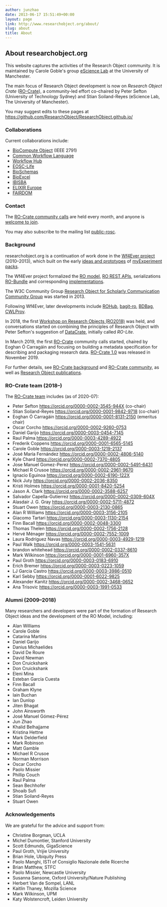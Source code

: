 ```yaml
---
author: junzhao
date: 2013-06-17 15:51:49+00:00
layout: page
link: http://www.researchobject.org/about/
slug: about
title: About
---
```


## About researchobject.org

This website captures the activities of the Research Object community.
It is maintained by Carole Goble's group [eScience Lab](https://esciencelab.org.uk/) at 
the University of Manchester.

The main focus of Research Object development is now on _Research Object Crate_
([RO-Crate](https://w3id.org/ro/crate)), a community-led effort co-chaired by
Peter Sefton (University of Technology Sydney) and Stian Soiland-Reyes
(eScience Lab, The University of Manchester).

You may suggest edits to these pages at <https://github.com/ResearchObject/ResearchObject.github.io/>


### Collaborations

Current collaborations include:

* [BioCompute Object](https://biocomputeobject.org/) (IEEE 2791)
* [Common Workflow Language](https://www.commonwl.org/)
* [Workflow Hub](https://workflowhub.eu/)
* [EOSC-Life](https://www.eosc-life.eu/)
* [BioSchemas](https://bioschemas.org/)
* [BioExcel](https://bioexcel.eu/)
* [IBISBA](https://www.ibisba.eu/)
* [ELIXIR Europe](https://elixir-europe.org/)
* [FAIRDOM](https://fair-dom.org/)


### Contact

The [RO-Crate community calls](https://s.apache.org/ro-crate-minutes) are held every month, and anyone is [welcome to join](https://github.com/ResearchObject/ro-crate/issues/1).

You may also subscribe to the mailing list [public-rosc](https://lists.w3.org/Archives/Public/public-rosc/).

### Background

researchobject.org is a continuation of work done in the [Wf4Ever
project](http://wf4ever.org/) (2010–2013), which built on the early [ideas and
prototypes](http://users.ox.ac.uk/~oerc0033/preprints/research-objects.pdf) of
[myExperiment packs](https://www.myexperiment.org/packs). 

The Wf4Ever project formalized the [RO model](/specs/),
[RO REST APIs](https://confluence.man.poznan.pl/community/display/docs/Wf4Ever+service+APIs), serializations 
[RO-Bundle](https://w3id.org/ro/bundle/) and corresponding [implementations](http://sandbox.rohub.org/).

The W3C Community Group 
[Research Object for Scholarly Communication Community Group](https://www.w3.org/community/rosc/)
was started in 2013.

Following Wf4Ever, later developments include
[ROHub](https://www.rohub.org/about),
[bagit-ro](https://w3id.org/ro/bagit),
[BDBag](https://github.com/fair-research/bdbag),
[CWLProv](https://w3id.org/cwl/prov).


In 2018, the first [Workshop on Research Objects (RO2018)](/ro2018/) was held,
and conversations started on combining the principles of Research Object with
Peter Sefton's suggestion of [DataCrate](https://doi.org/10.5281/zenodo.1445817),
initially called _RO-Lite_.

In March 2019, the first
[RO-Crate](https://w3id.org/ro/crate/) community calls started, chaired by
Eoghan Ó Carragáin and focusing on building a metadata specification for
describing and packaging research data.
[RO-Crate 1.0](https://w3id.org/ro/crate/1.0/) was released in November 2019.

For further details, see [RO-Crate background](https://researchobject.github.io/ro-crate/background.html) and
[RO-Crate community](https://w3id.org/ro/crate/), as well as [Research Object publications](/publications/).


### RO-Crate team (2018–)

The [RO-Crate team](https://researchobject.github.io/ro-crate/#contribute) includes (as of 2020-07):

 * Peter Sefton <https://orcid.org/0000-0002-3545-944X> (co-chair)
 * Stian Soiland-Reyes <https://orcid.org/0000-0001-9842-9718> (co-chair)
 * Eoghan Ó Carragáin <https://orcid.org/0000-0001-8131-2150> (emeritus chair)
 * Oscar Corcho <https://orcid.org/0000-0002-9260-0753>
 * Daniel Garijo <https://orcid.org/0000-0003-0454-7145>
 * Raul Palma <https://orcid.org/0000-0003-4289-4922>
 * Frederik Coppens <https://orcid.org/0000-0001-6565-5145>
 * Carole Goble <https://orcid.org/0000-0003-1219-2137>
 * José María Fernández <https://orcid.org/0000-0002-4806-5140>
 * Kyle Chard <https://orcid.org/0000-0002-7370-4805>
 * Jose Manuel Gomez-Perez <https://orcid.org/0000-0002-5491-6431>
 * Michael R Crusoe <https://orcid.org/0000-0002-2961-9670>
 * Ignacio Eguinoa <https://orcid.org/0000-0002-6190-122X>
 * Nick Juty <https://orcid.org/0000-0002-2036-8350>
 * Kristi Holmes <https://orcid.org/0000-0001-8420-5254>
 * Jason A. Clark <https://orcid.org/0000-0002-3588-6257>
 * Salvador Capella-Gutierrez <https://orcid.org/0000-0002-0309-604X>
 * Alasdair J. G. Gray <https://orcid.org/0000-0002-5711-4872>
 * Stuart Owen <https://orcid.org/0000-0003-2130-0865>
 * Alan R Williams <https://orcid.org/0000-0003-3156-2105>
 * Giacomo Tartari <https://orcid.org/0000-0003-1130-2154>
 * Finn Bacall <https://orcid.org/0000-0002-0048-3300>
 * Thomas Thelen <https://orcid.org/0000-0002-1756-2128>
 * Hervé Ménager <https://orcid.org/0000-0002-7552-1009>
 * Laura Rodríguez Navas <https://orcid.org/0000-0003-4929-1219>
 * Paul Walk <https://orcid.org/0000-0003-1541-5631>
 * brandon whitehead <https://orcid.org/0000-0002-0337-8610>
 * Mark Wilkinson <https://orcid.org/0000-0001-6960-357X>
 * Paul Groth <https://orcid.org/0000-0003-0183-6910>
 * Erich Bremer <https://orcid.org/0000-0003-0223-1059>
 * LJ Garcia Castro <https://orcid.org/0000-0003-3986-0510>
 * Karl Sebby <https://orcid.org/0000-0001-6022-9825>
 * Alexander Kanitz <https://orcid.org/0000-0002-3468-0652>
 * Ana Trisovic <https://orcid.org/0000-0003-1991-0533>


### Alumni (2009–2018)

Many researchers and developers were part of the formation of Research Object ideas and the development of the RO Model, including:

 * Alan Williams
 * Carole Goble
 * Catarina Martins
 * Daniel Garijo
 * Danius Michaelides
 * David De Roure
 * David Newman
 * Don Cruickshank
 * Don Cruickshank
 * Eleni Mina
 * Esteban García Cuesta
 * Finn Bacall
 * Graham Klyne
 * Iain Buchan
 * Ian Dunlop
 * Jiten Bhagat
 * John Ainsworth
 * José Manuel Gómez-Pérez 
 * Jun Zhao
 * Khalid Belhajjame
 * Kristina Hettne
 * Mark Delderfield
 * Mark Robinson
 * Matt Gamble
 * Michael R Crusoe
 * Norman Morrison
 * Oscar Corcho
 * Paolo Missier
 * Phillip Couch
 * Raul Palma
 * Sean Bechhofer
 * Shoaib Sufi
 * Stian Soiland-Reyes
 * Stuart Owen


### Acknowledgements

We are grateful for the advice and support from:

 * Christine Borgman, UCLA
 * Michel Dumontier, Stanford University
 * Scott Edmunds, GigaScience
 * Paul Groth, Vrijie University
 * Brian Hole, Ubiquity Press
 * Paolo Manghi, ISTI of Consiglio Nazionale delle Ricerche
 * Brian Matthew, STFC
 * Paolo Missier, Newcastle University
 * Susanna Sansone, Oxford University/Nature Publishing
 * Herbert Van de Sompel, LANL
 * Kaitlin Thaney, Mozilla Science
 * Mark Wilkinson, UPM
 * Katy Wolstencroft, Leiden University


